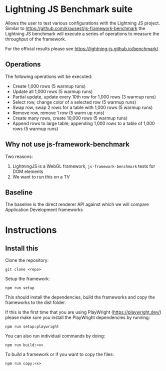 # Lightning JS Benchmark suite

Allows the user to test various configurations with the Lightning JS project.
Similar to https://github.com/krausest/js-framework-benchmark the Lightning JS benchmark will execute a series of operations to measure the throughput of the framework.

For the official results please see https://lightning-js.github.io/benchmark/

## Operations

The following operations will be executed:
- Create 1,000 rows (5 warmup runs)
- Update all 1,000 rows (5 warmup runs)
- Partial update, update every 10th row for 1,000 rows (3 warmup runs)
- Select row, change color of a selected row (5 warmup runs)
- Swap row, swap 2 rows for a table with 1,000 rows (5 warmup runs)
- Remove row, remove 1 row (5 warm up runs)
- Create many rows, create 10,000 rows (5 warmup runs)
- Append rows to large table, appending 1,000 rows to a table of 1,000 rows (5 warmup runs)

## Why not use js-framework-benchmark

Two reasons:
1) LightningJS is a WebGL framework, `js-framework-benchmark` tests for DOM elements
2) We want to run this on a TV

## Baseline

The baseline is the direct renderer API against which we will compare Application Development frameworks

# Instructions

## Install this

Clone the repository:

`git clone <repo>`

Setup the framework:

`npm run setup`

This should install the dependencies, build the frameworks and copy the frameworks to the dist folder.

If this is the first time that you are using PlayWright (https://playwright.dev/) please make sure you install the PlayWright dependencies by running:

`npm run setup:playwright`


You can also run individual commands by doing:

`npm run build:<x>`

To build a framework or if you want to copy the files:

`npm run copy:<x>`

